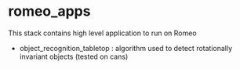 romeo_apps
==========

This stack contains high level application to run on Romeo
- object_recognition_tabletop : algorithm used to detect rotationally invariant objects (tested on cans) 
